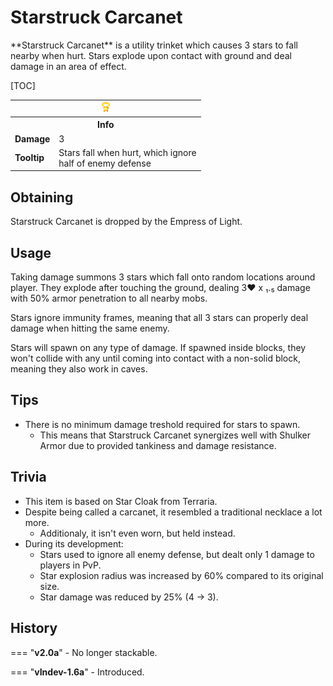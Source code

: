 # Starstruck Carcanet

<div class="result kohara-infobox-grid" markdown>
<div markdown class="kohara-infobox-text">
**Starstruck Carcanet** is a utility trinket which causes 3 stars to fall nearby when hurt. Stars explode upon contact with ground and deal damage in an area of effect.

[TOC]

</div>
<div class="kohara-infobox-table">
  <table id="kohara-infobox--item">
	<tr>
		<th colspan="2" class="kohara-infobox--top-image"><img src="../../assets/items/starstruck_carcanet.png"></th>
	</tr>
	<tr>
		<th colspan="2">Info</th>
	</tr>
	<tr>
		<td><b>Damage</b></td>
		<td>3</td>
	</tr>
	<tr>	
		<td><b>Tooltip</b></td>
		<td>Stars fall when hurt, which ignore
        <br>
        half of enemy defense</td>
	</tr>
</table>
</div>
</div>

## Obtaining
Starstruck Carcanet is dropped by the Empress of Light.

## Usage
Taking damage summons 3 stars which fall onto random locations around player. They explode after touching the ground, dealing 3:heart: x ₁.₅ damage with 50% armor penetration to all nearby mobs.

Stars ignore immunity frames, meaning that all 3 stars can properly deal damage when hitting the same enemy.

Stars will spawn on any type of damage. If spawned inside blocks, they won't collide with any until coming into contact with a non-solid block, meaning they also work in caves.

## Tips 
- There is no minimum damage treshold required for stars to spawn.
    - This means that Starstruck Carcanet synergizes well with Shulker Armor due to provided tankiness and damage resistance.

## Trivia
- This item is based on Star Cloak from Terraria.
- Despite being called a carcanet, it resembled a traditional necklace a lot more.
    - Additionaly, it isn't even worn, but held instead.
- During its development:
    - Stars used to ignore all enemy defense, but dealt only 1 damage to players in PvP.
    - Star explosion radius was increased by 60% compared to its original size.
    - Star damage was reduced by 25% (4 -> 3).

## History
=== "**v2.0a**"
    - No longer stackable.

=== "**vIndev-1.6a**"
    - Introduced.
